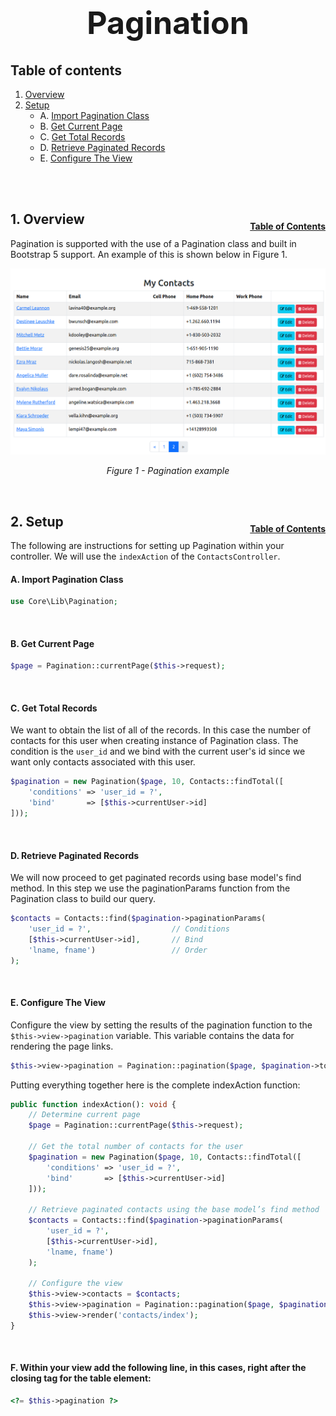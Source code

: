 <h1 style="font-size: 50px; text-align: center;">Pagination</h1>

## Table of contents
1. [Overview](#overview)
2. [Setup](#controller)
    * A. [Import Pagination Class](#import-class)
    * B. [Get Current Page](#current-page)
    * C. [Get Total Records](#total-records)
    * D. [Retrieve Paginated Records](#paginated-records)
    * E. [Configure The View](#configure-view)
<br>
<br>

## 1. Overview <a id="overview"></a><span style="float: right; font-size: 14px; padding-top: 15px;">[Table of Contents](#table-of-contents)</span>
Pagination is supported with the use of a Pagination class and built in Bootstrap 5 support.  An example of this is shown below in Figure 1.

<div style="text-align: center;">
  <img src="assets/seeded-contacts.png" alt="Pagination example">
  <p style="font-style: italic;">Figure 1 - Pagination example</p>
</div>
<br>

## 2. Setup <a id="setup"></a><span style="float: right; font-size: 14px; padding-top: 15px;">[Table of Contents](#table-of-contents)</span>
The following are instructions for setting up Pagination within your controller.  We will use the `indexAction` of the `ContactsController`.

#### A. Import Pagination Class <a id="import-class">

```php
use Core\Lib\Pagination;
```
<br>

#### B. Get Current Page <a id="current-page">

```php
$page = Pagination::currentPage($this->request);
```
<br>

#### C. Get Total Records <a id="total-records">
We want to obtain the list of all of the records.  In this case the number of contacts for this user when creating instance of Pagination class.  The condition is the `user_id` and we bind with the current user's id since we want only contacts associated with this user.

```php
$pagination = new Pagination($page, 10, Contacts::findTotal([
    'conditions' => 'user_id = ?',
    'bind'       => [$this->currentUser->id]
]));
```
<br>

#### D. Retrieve Paginated Records <a id="paginated-records">
We will now proceed to get paginated records using base model's find method.  In this step we use the paginationParams function from the Pagination class to build our query.

```php
$contacts = Contacts::find($pagination->paginationParams(
    'user_id = ?',                  // Conditions
    [$this->currentUser->id],       // Bind
    'lname, fname')                 // Order
);
```
<br>

#### E. Configure The View <a id="configure-view">
Configure the view by setting the results of the pagination function to the `$this->view->pagination` variable.  This variable contains the data for rendering the page links.
```php
$this->view->pagination = Pagination::pagination($page, $pagination->totalPages());
```

Putting everything together here is the complete indexAction function:

```php
public function indexAction(): void {
    // Determine current page
    $page = Pagination::currentPage($this->request);

    // Get the total number of contacts for the user
    $pagination = new Pagination($page, 10, Contacts::findTotal([
        'conditions' => 'user_id = ?',
        'bind'       => [$this->currentUser->id]
    ]));
    
    // Retrieve paginated contacts using the base model’s find method
    $contacts = Contacts::find($pagination->paginationParams(
        'user_id = ?', 
        [$this->currentUser->id], 
        'lname, fname')
    );

    // Configure the view
    $this->view->contacts = $contacts;
    $this->view->pagination = Pagination::pagination($page, $pagination->totalPages());
    $this->view->render('contacts/index');
}
```
<br>

#### F. Within your view add the following line, in this cases, right after the closing tag for the table element:

```php
<?= $this->pagination ?>
```